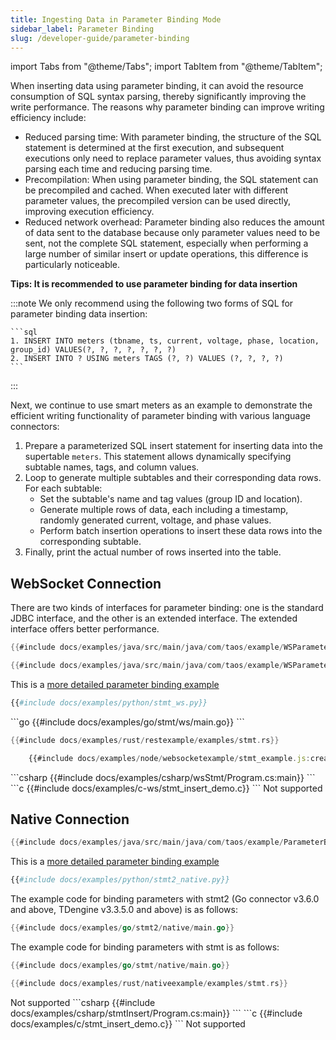 ```yaml
---
title: Ingesting Data in Parameter Binding Mode
sidebar_label: Parameter Binding
slug: /developer-guide/parameter-binding
---
```


import Tabs from "@theme/Tabs";
import TabItem from "@theme/TabItem";

When inserting data using parameter binding, it can avoid the resource consumption of SQL syntax parsing, thereby significantly improving the write performance. The reasons why parameter binding can improve writing efficiency include:

- Reduced parsing time: With parameter binding, the structure of the SQL statement is determined at the first execution, and subsequent executions only need to replace parameter values, thus avoiding syntax parsing each time and reducing parsing time.  
- Precompilation: When using parameter binding, the SQL statement can be precompiled and cached. When executed later with different parameter values, the precompiled version can be used directly, improving execution efficiency.  
- Reduced network overhead: Parameter binding also reduces the amount of data sent to the database because only parameter values need to be sent, not the complete SQL statement, especially when performing a large number of similar insert or update operations, this difference is particularly noticeable.

**Tips: It is recommended to use parameter binding for data insertion**

   :::note
   We only recommend using the following two forms of SQL for parameter binding data insertion:

    ```sql
    1. INSERT INTO meters (tbname, ts, current, voltage, phase, location, group_id) VALUES(?, ?, ?, ?, ?, ?, ?)   
    2. INSERT INTO ? USING meters TAGS (?, ?) VALUES (?, ?, ?, ?)
    ```

   :::

Next, we continue to use smart meters as an example to demonstrate the efficient writing functionality of parameter binding with various language connectors:

1. Prepare a parameterized SQL insert statement for inserting data into the supertable `meters`. This statement allows dynamically specifying subtable names, tags, and column values.
2. Loop to generate multiple subtables and their corresponding data rows. For each subtable:
    - Set the subtable's name and tag values (group ID and location).
    - Generate multiple rows of data, each including a timestamp, randomly generated current, voltage, and phase values.
    - Perform batch insertion operations to insert these data rows into the corresponding subtable.
3. Finally, print the actual number of rows inserted into the table.

## WebSocket Connection

<Tabs defaultValue="java" groupId="lang">
<TabItem value="java" label="Java">

There are two kinds of interfaces for parameter binding: one is the standard JDBC interface, and the other is an extended interface. The extended interface offers better performance.

```java
{{#include docs/examples/java/src/main/java/com/taos/example/WSParameterBindingStdInterfaceDemo.java:para_bind}}
```

```java
{{#include docs/examples/java/src/main/java/com/taos/example/WSParameterBindingExtendInterfaceDemo.java:para_bind}}
```

This is a [more detailed parameter binding example](https://github.com/taosdata/TDengine/blob/main/docs/examples/java/src/main/java/com/taos/example/WSParameterBindingFullDemo.java)  

</TabItem>
<TabItem label="Python" value="python">

```python
{{#include docs/examples/python/stmt_ws.py}}
```

</TabItem>
<TabItem label="Go" value="go">
```go
{{#include docs/examples/go/stmt/ws/main.go}}
```
</TabItem>
<TabItem label="Rust" value="rust">

```rust
{{#include docs/examples/rust/restexample/examples/stmt.rs}}
```

</TabItem>
<TabItem label="Node.js" value="node">

```js
    {{#include docs/examples/node/websocketexample/stmt_example.js:createConnect}}
```

</TabItem>
<TabItem label="C#" value="csharp">
```csharp
{{#include docs/examples/csharp/wsStmt/Program.cs:main}}
```
</TabItem>
<TabItem label="C" value="c">
```c
{{#include docs/examples/c-ws/stmt_insert_demo.c}}
```
</TabItem>
<TabItem label="REST API" value="rest">
Not supported
</TabItem>
</Tabs>

## Native Connection

<Tabs  defaultValue="java"  groupId="lang">
<TabItem label="Java" value="java">

```java
{{#include docs/examples/java/src/main/java/com/taos/example/ParameterBindingBasicDemo.java:para_bind}}
```

This is a [more detailed parameter binding example](https://github.com/taosdata/TDengine/blob/main/docs/examples/java/src/main/java/com/taos/example/ParameterBindingFullDemo.java)  

</TabItem>
<TabItem label="Python" value="python">

```python
{{#include docs/examples/python/stmt2_native.py}}
```

</TabItem>
<TabItem label="Go" value="go">

The example code for binding parameters with stmt2 (Go connector v3.6.0 and above, TDengine v3.3.5.0 and above) is as follows:

```go
{{#include docs/examples/go/stmt2/native/main.go}}
```

The example code for binding parameters with stmt is as follows:

```go
{{#include docs/examples/go/stmt/native/main.go}}
```

</TabItem>
<TabItem label="Rust" value="rust">

```rust
{{#include docs/examples/rust/nativeexample/examples/stmt.rs}}
```

</TabItem>
<TabItem label="Node.js" value="node">
Not supported
</TabItem>
<TabItem label="C#" value="csharp">
```csharp
{{#include docs/examples/csharp/stmtInsert/Program.cs:main}}
```
</TabItem>
<TabItem label="C" value="c">
```c
{{#include docs/examples/c/stmt_insert_demo.c}}
```
</TabItem>
<TabItem label="REST API" value="rest">
Not supported
</TabItem>
</Tabs>
